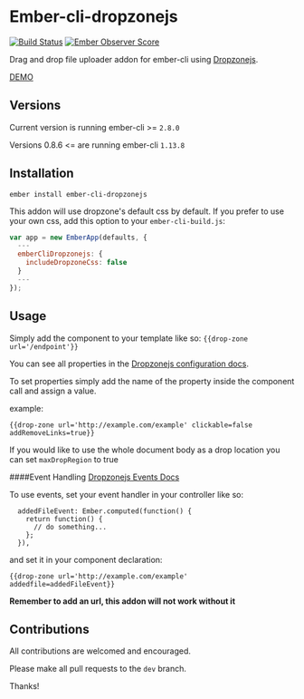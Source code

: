 # Ember-cli-dropzonejs
[![Build Status](https://travis-ci.org/FutoRicky/ember-cli-dropzonejs.svg?branch=test%2Ftarvis-ci-implementation)](https://travis-ci.org/FutoRicky/ember-cli-dropzonejs)
[![Ember Observer Score](https://emberobserver.com/badges/ember-cli-dropzonejs.svg)](https://emberobserver.com/addons/ember-cli-dropzonejs)

Drag and drop file uploader addon for ember-cli using [Dropzonejs](http://www.dropzonejs.com/).

[DEMO](http://futoricky.github.io/ember-cli-dropzonejs/)

Versions
-------------
Current version is running ember-cli >= `2.8.0`

Versions 0.8.6 <= are running ember-cli `1.13.8`


Installation
-------------
`ember install ember-cli-dropzonejs`

This addon will use dropzone's default css by default. If you prefer to use your own css, add this option to your `ember-cli-build.js`:

```javascript
var app = new EmberApp(defaults, {
  ---
  emberCliDropzonejs: {
    includeDropzoneCss: false
  }
  ---
});
```


Usage
-------------
Simply add the component to your template like so: `{{drop-zone url='/endpoint'}}`

You can see all properties in the [Dropzonejs configuration docs](http://www.dropzonejs.com/#configuration).

To set properties simply add the name of the property inside the component call and assign a value.

example:

`{{drop-zone url='http://example.com/example' clickable=false addRemoveLinks=true}}`

If you would like to use the whole document body as a drop location you can set `maxDropRegion` to true

####Event Handling
[Dropzonejs Events Docs](http://www.dropzonejs.com/#events)


To use events, set your event handler in your controller like so:

```
  addedFileEvent: Ember.computed(function() {
    return function() {
      // do something...
    };
  }),
```

and set it in your component declaration:

`{{drop-zone url='http://example.com/example' addedfile=addedFileEvent}}`

**Remember to add an url, this addon will not work without it**

Contributions
-------------

All contributions are welcomed and encouraged.

Please make all pull requests to the `dev` branch.

Thanks!

